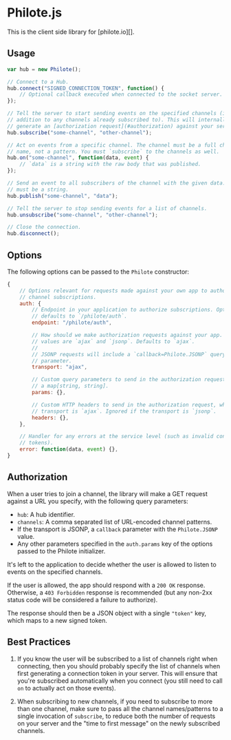 # Philote.js

This is the client side library for [philote.io][].

## Usage

``` js
var hub = new Philote();

// Connect to a Hub.
hub.connect("SIGNED_CONNECTION_TOKEN", function() {
    // Optional callback executed when connected to the socket server.
});

// Tell the server to start sending events on the specified channels (in
// addition to any channels already subscribed to). This will internally
// generate an [authorization request](#authorization) against your server.
hub.subscribe("some-channel", "other-channel");

// Act on events from a specific channel. The channel must be a full channel
// name, not a pattern. You must `subscribe` to the channels as well.
hub.on("some-channel", function(data, event) {
    // `data` is a string with the raw body that was published.
});

// Send an event to all subscribers of the channel with the given data. `data`
// must be a string.
hub.publish("some-channel", "data");

// Tell the server to stop sending events for a list of channels.
hub.unsubscribe("some-channel", "other-channel");

// Close the connection.
hub.disconnect();
```

## Options

The following options can be passed to the `Philote` constructor:

``` js
{
    // Options relevant for requests made against your own app to authorize new
    // channel subscriptions.
    auth: {
        // Endpoint in your application to authorize subscriptions. Optional,
        // defaults to `/philote/auth`.
        endpoint: "/philote/auth",

        // How should we make authorization requests against your app. Valid
        // values are `ajax` and `jsonp`. Defaults to `ajax`.
        //
        // JSONP requests will include a `callback=Philote.JSONP` query
        // parameter.
        transport: "ajax",

        // Custom query parameters to send in the authorization request. Must be
        // a map[string, string].
        params: {},

        // Custom HTTP headers to send in the authorization request, when the
        // transport is `ajax`. Ignored if the transport is `jsonp`.
        headers: {},
    },

    // Handler for any errors at the service level (such as invalid connection
    // tokens).
    error: function(data, event) {},
}
```

## Authorization

When a user tries to join a channel, the library will make a GET request against
a URL you specify, with the following query parameters:

* `hub`: A hub identifier.
* `channels`: A comma separated list of URL-encoded channel patterns.
* If the transport is JSONP, a `callback` parameter with the `Philote.JSONP`
  value.
* Any other parameters specified in the `auth.params` key of the options passed
  to the Philote initializer.

It's left to the application to decide whether the user is allowed to listen to
events on the specified channels.

If the user is allowed, the app should respond with a `200 OK` response.
Otherwise, a `403 Forbidden` response is recommended (but any non-2xx status
code will be considered a failure to authorize).

The response should then be a JSON object with a single `"token"` key, which
maps to a new signed token.

## Best Practices

1. If you know the user will be subscribed to a list of channels right when
   connecting, then you should probably specify the list of channels when first
   generating a connection token in your server. This will ensure that you're
   subscribed automatically when you connect (you still need to call `on` to
   actually act on those events).

1. When subscribing to new channels, if you need to subscribe to more than one
   channel, make sure to pass all the channel names/patterns to a single
   invocation of `subscribe`, to reduce both the number of requests on your
   server and the "time to first message" on the newly subscribed channels.

